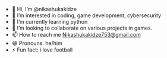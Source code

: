 - 👋 Hi, I’m @nikashukakidze
- 👀 I’m interested in coding, game development, cybersecurity
- 🌱 I’m currently learning python
- 💞️ I’m looking to collaborate on various projects in games.
- 📫 How to reach me Nikashukakidze753@gmail.com
- 😄 Pronouns: he/him
- ⚡ Fun fact: i love football

<!---
nikashukakidze/nikashukakidze is a ✨ special ✨ repository because its `README.md` (this file) appears on your GitHub profile.
You can click the Preview link to take a look at your changes.
--->
